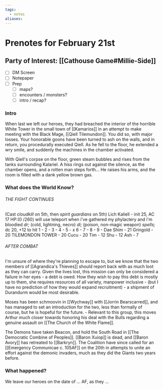 ```yaml
---
tags:
  - notes
aliases:
---
```


# Prenotes for February 21st
## Party of Interest: [[Cathouse Game#Millie-Side]]
- [ ] DM Screen
- [ ] Notepaper
- [ ] Prep
	- [ ] maps?
	- [ ] encounters / monsters?
	- [ ] intro / recap?

### Intro

When last we left our heroes, they had breached the interior of the horrible White Tower in the small town of [[Kamarios]] in an attempt to make meeting with the Black Mage, [[Qiell Tilemundon]]. You did so, with major losses. Your honorable goons have been turned to ash on the walls, and in return, you procedurally executed Qiell. As he fell to the floor, he extended a wry smile, and suddenly the machines in the chamber activated.

With Qiell's corpse on the floor, green steam bubbles and rises from the tanks surrounding Kalariel. A hiss rings out against the silence, as the chamber opens, and a rotten man steps forth... He raises his arms, and the room is filled with a dank yellow brown gas.



### What does the World Know?
###### THE FIGHT CONTINUES
(Cast *cloudkill* on 5th, then *spirit guardians* on 5th)
	Lich Kaliell - init 25, AC 17 HP:(0 /260)
will use teleport when i've gathered my phylactery and i'm bloodied
*dr;* (cold, lightning, necro)
*di;* (poison, non-magic weapon)
*spells;*
dc 20, +12 to hit
1 -
2 -
3 - 
4 -
5 - x
6 - 
7 - 
8 -
9 -
	Dae Shim - 21
	Gringold - 20
	TILEMONDON TOWER - 20
	Cucu - 20
	Tim - 12
	Shu - 12
	Ash - 7

###### AFTER COMBAT
I'm unsure of where they're planning to escape to, but we know that the two members of [[Agrandica's Thieves]] should report back with as much loot as they can carry. Given the lives lost, this mission can only be considered a failure in her eyes - a debt is owed. How they wish to pay this debt is mostly up to them, she requires resources of all variety, manpower inclusive - (but I have no prediction of how they would expand recruitment) - a shipment of Durandurm would be most desirable.

Moses has been schmoovin in [[Wychway]] with [[Jorrin Bearscarred]], and has managed to set an introduction for the two, less than formally of course, but he is hopeful for the future.
	- Relevant to this group, this moves Arthur much closer towards honoring his deal with the Bulls regarding a genuine assault on [[The Church of the White Flame]].

The Demons have taken Beacon, and hold the South Road in [[The Democratic Combine of Peoples]]. [[Baron Xuiop]] is dead, and [[Baron Avory]] has retreated to [[Barkryn]]. The Coalition have since called for an [[Emergency Communicae c. 105AF]] on the 20th in attempts to unite an effort against the demonic invaders, much as they did the Giants two years before.



### What happened?


We leave our heroes on the date of ... AF, as they ...